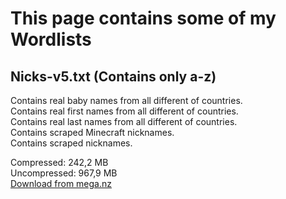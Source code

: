 # This page contains some of my Wordlists  

## Nicks-v5.txt (Contains only a-z)  

Contains real baby names from all different of countries.  
Contains real first names from all different of countries.  
Contains real last names from all different of countries.  
Contains scraped Minecraft nicknames.  
Contains scraped nicknames. 

Compressed: 242,2 MB   
Uncompressed: 967,9 MB   
[Download from mega.nz](https://mega.nz/file/BvwjiCaB#6YtNt2TGyGWf7tIzB4jLjtqhpov8r0o5RASqwK3IugI)  
